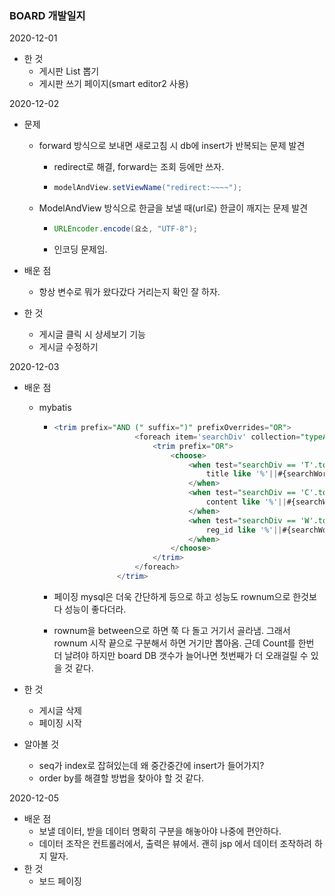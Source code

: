 ### BOARD 개발일지

2020-12-01

- 한 것
  - 게시판 List 뽑기
  - 게시판 쓰기 페이지(smart editor2 사용)

2020-12-02

- 문제
  - forward 방식으로 보내면 새로고침 시 db에 insert가 반복되는 문제 발견

    - redirect로 해결, forward는 조회 등에만 쓰자.

    - ```java
      modelAndView.setViewName("redirect:~~~~");
      ```

  - ModelAndView 방식으로 한글을 보낼 때(url로) 한글이 깨지는 문제 발견

    - ```java
      URLEncoder.encode(요소, "UTF-8");
      ```

    - 인코딩 문제임.

- 배운 점

  - 항상 변수로 뭐가 왔다갔다 거리는지 확인 잘 하자.

- 한 것

  - 게시글 클릭 시 상세보기 기능
  - 게시글 수정하기

2020-12-03

- 배운 점

  - mybatis

    - ```sql
      <trim prefix="AND (" suffix=")" prefixOverrides="OR">
      					<foreach item='searchDiv' collection="typeArr">
      						<trim prefix="OR">
      							<choose>
      								<when test="searchDiv == 'T'.toString()">
      									title like '%'||#{searchWord}||'%'
      								</when>
      								<when test="searchDiv == 'C'.toString()">
      									content like '%'||#{searchWord}||'%'
      								</when>
      								<when test="searchDiv == 'W'.toString()">
      									reg_id like '%'||#{searchWord}||'%'
      								</when>
      							</choose>
      						</trim>
      					</foreach>		        
      		        </trim>
      ```

    - 페이징 mysql은 더욱 간단하게 <limit> 등으로 하고 성능도 rownum으로 한것보다 성능이 좋다더라.

    - rownum을 between으로 하면 쭉 다 돌고 거기서 골라냄. 그래서 rownum 시작 끝으로 구분해서 하면 거기만 뽑아옴. 근데 Count를 한번 더 날려야 하지만 board DB 갯수가 늘어나면 첫번째가 더 오래걸릴 수 있을 것 같다.

- 한 것
  - 게시글 삭제
  - 페이징 시작
  
- 알아볼 것

  - seq가 index로 잡혀있는데 왜 중간중간에 insert가 들어가지?
  - order by를 해결할 방법을 찾아야 할 것 같다.

2020-12-05

- 배운 점
  - 보낼 데이터, 받을 데이터 명확히 구분을 해놓아야 나중에 편안하다.
  - 데이터 조작은 컨트롤러에서, 출력은 뷰에서. 괜히 jsp 에서 데이터 조작하려 하지 말자.
- 한 것
  - 보드 페이징